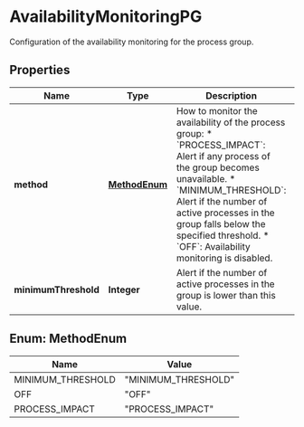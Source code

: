 

# AvailabilityMonitoringPG

Configuration of the availability monitoring for the process group.

## Properties

| Name | Type | Description | Notes |
|------------ | ------------- | ------------- | -------------|
|**method** | [**MethodEnum**](#MethodEnum) | How to monitor the availability of the process group:   * &#x60;PROCESS_IMPACT&#x60;: Alert if any process of the group becomes unavailable.  * &#x60;MINIMUM_THRESHOLD&#x60;: Alert if the number of active processes in the group falls below the specified threshold.  * &#x60;OFF&#x60;: Availability monitoring is disabled. |  |
|**minimumThreshold** | **Integer** | Alert if the number of active processes in the group is lower than this value. |  [optional] |



## Enum: MethodEnum

| Name | Value |
|---- | -----|
| MINIMUM_THRESHOLD | &quot;MINIMUM_THRESHOLD&quot; |
| OFF | &quot;OFF&quot; |
| PROCESS_IMPACT | &quot;PROCESS_IMPACT&quot; |



